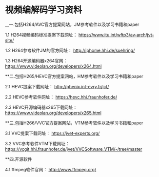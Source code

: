 # 视频编解码学习资料

__一.包括H264/AVC官方提案网站，JM参考软件以及学习书籍和paper

1.1 H264视频编码标准提案下载网址：
https://www.itu.int/wftp3/av-arch/jvt-site/

1.2 H264参考软件JM的官方网址：
http://iphome.hhi.de/suehring/

1.3 H264开源编码器x264官网：
https://www.videolan.org/developers/x264.html

**二.包括H265/HEVC官方提案网站，HM参考软件以及学习书籍和paper

2.1 HEVC提案下载网址：
http://phenix.int-evry.fr/jct/

2.2 HEVC参考软件网址：
https://hevc.hhi.fraunhofer.de/

2.3 HEVC开源编码器x265下载网址：
https://www.videolan.org/developers/x265.html

**三.包括H266/VVC官方提案网站，VTM参考软件以及学习书籍和paper

3.1 VVC提案下载网址：
https://jvet-experts.org/

3.2 VVC参考软件VTM下载网址：
https://vcgit.hhi.fraunhofer.de/jvet/VVCSoftware_VTM/-/tree/master

**四.开源软件

4.1.ffmpeg软件官网：
http://www.ffmpeg.org/
